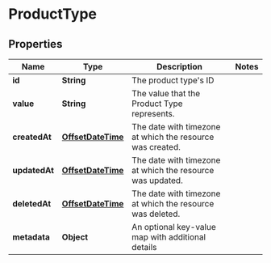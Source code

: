# ProductType

## Properties
Name | Type | Description | Notes
------------ | ------------- | ------------- | -------------
**id** | **String** | The product type&#x27;s ID | 
**value** | **String** | The value that the Product Type represents. | 
**createdAt** | [**OffsetDateTime**](OffsetDateTime.md) | The date with timezone at which the resource was created. | 
**updatedAt** | [**OffsetDateTime**](OffsetDateTime.md) | The date with timezone at which the resource was updated. | 
**deletedAt** | [**OffsetDateTime**](OffsetDateTime.md) | The date with timezone at which the resource was deleted. | 
**metadata** | **Object** | An optional key-value map with additional details | 
